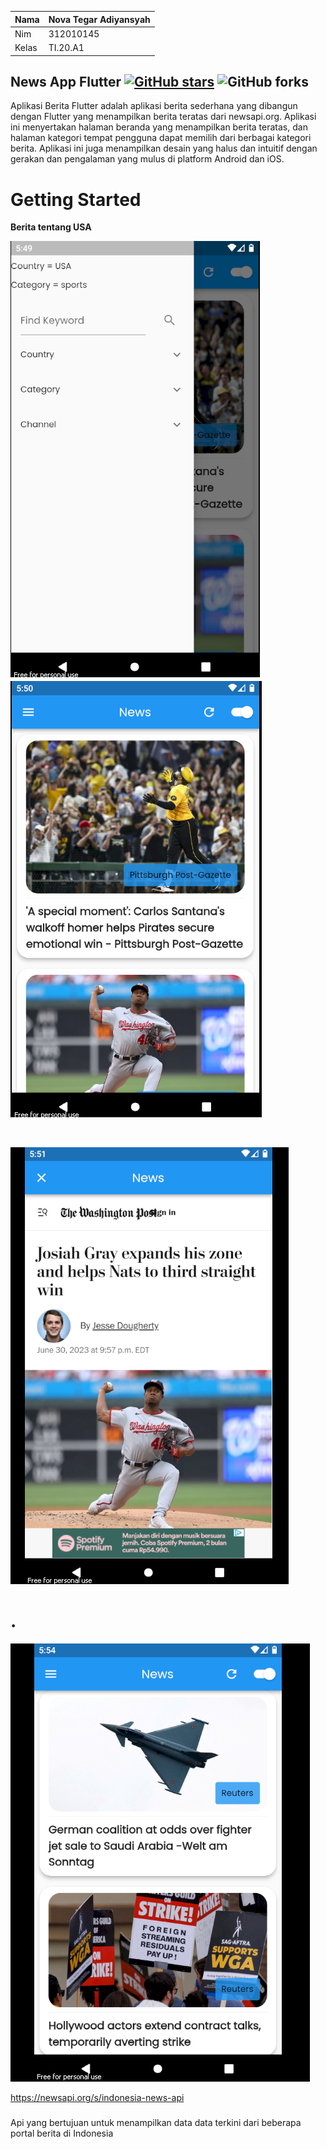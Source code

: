 | Nama  | Nova Tegar Adiyansyah |
| ----- | --------------------- |
| Nim   | 312010145             |
| Kelas | TI.20.A1              |

## News App Flutter [![GitHub stars](https://img.shields.io/github/stars/j-j-gajjar/FLUTTER_NewsApp?style=social)](https://github.com/login?return_to=%2Fj-j-gajjar%FLUTTER_NewsApp) ![GitHub forks](https://img.shields.io/github/forks/j-j-gajjar/FLUTTER_NewsApp?style=social)

Aplikasi Berita Flutter adalah aplikasi berita sederhana yang dibangun dengan Flutter yang menampilkan berita teratas dari newsapi.org. Aplikasi ini menyertakan halaman beranda yang menampilkan berita teratas, dan halaman kategori tempat pengguna dapat memilih dari berbagai kategori berita. Aplikasi ini juga menampilkan desain yang halus dan intuitif dengan gerakan dan pengalaman yang mulus di platform Android dan iOS.

# Getting Started

<b> Berita tentang USA </b>

![p](ScreenShots/news%201.png)
![p](ScreenShots/news%202.png)

<br>

![p](ScreenShots/news%203.png)

# .

![p](ScreenShots/news%204.png)


https://newsapi.org/s/indonesia-news-api
### 
Api yang bertujuan untuk menampilkan data data terkini dari beberapa portal berita di Indonesia
